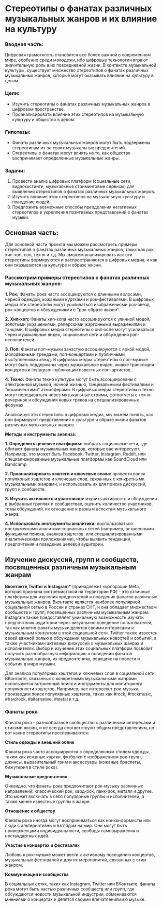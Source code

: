 # Стереотипы о фанатах различных музыкальных жанров и их влияние на культуру

### Вводная часть:
Цифровая грамотность становится все более важной в современном мире, особенно среди молодежи, ибо цифровые технологии играют значительную роль в их повседневной жизни. В контексте музыкальной культуры, существует множество стереотипов о фанатах различных музыкальных жанров, которые могут оказывать влияние на культуру в целом.

### Цели:
- Изучить стереотипы о фанатах различных музыкальных жанров в цифровом пространстве.
- Проанализировать влияние этих стереотипов на музыкальную культуру и общество в целом.

### Гипотезы:
- Фанаты различных музыкальных жанров могут быть подвержены стереотипам из-за своих музыкальных предпочтений.
- Стереотипы о фанатах могут влиять на то, как общество воспринимает определенные музыкальные жанры.

### Задачи:
1. Провести анализ цифровых платформ (социальные сети, видеохостинги, музыкальные стриминговые сервисы) для выявления стереотипов о фанатах различных музыкальных жанров.
2. Изучить влияние этих стереотипов на музыкальную культуру и поведение людей.
3. Предложить возможные способы преодоления негативных стереотипов и укрепления позитивных представлений о фанатах музыки.

## Основная часть:
Для основной части проекта мы можем рассмотреть примеры стереотипов о фанатах различных музыкальных жанров, таких как рок, хип-хоп, поп, техно и т.д. Мы сможем анализировать как эти стереотипы формируются и распространяются в цифровых медиа, и как они сказываются на культуре и образе жизни.

### Рассмотрим примеры стереотипов о фанатах различных музыкальных жанров:

****1. Рок:**** Фанаты рока часто ассоциируются с длинными волосами, черной одеждой, кожаными куртками и рок-фестивалями. В цифровых медиа эти стереотипы могут усиливаться изображениями рок-звезд, рок-концертов и обсуждениями о "рок-образе жизни".

****2. Хип-хоп:**** Фанаты хип-хопа часто ассоциируются с уличной модой, золотыми украшениями, раперскими жаргонными выражениями и танцами. В цифровых медиа стереотипы о хип-хопе могут усиливаться через музыкальные видео, социальные сети и обсуждения рэп-исполнителей.

****3. Поп:**** Фанаты поп-музыки зачастую ассоциируются с яркой модой, молодежными трендами, поп-концертами и публичными выступлениями звезд. В цифровых медиа стереотипы о поп-музыке могут быть поддержаны через музыкальные видео, живые трансляции концертов и Instagram-публикации известных поп-артистов.

****4. Техно:**** Фанаты техно культуры могут быть ассоциированы с электронной музыкой, ночной жизнью, танцевальными фестивалями и "космическими" атмосферами. В цифровых медиа стереотипы о техно могут передаваться через музыкальные стримы, фотоотчеты с техно-вечеринок и обсуждения новых треков на специализированных форумах.

Анализируя эти стереотипы в цифровых медиа, мы можем понять, как они формируют представления о культуре и образе жизни фанатов различных музыкальных жанров.


****Методы и инструменты анализа:****

__1. Определить целевые платформы:__ выбрать социальные сети, где обитают фанаты музыкальных жанров, которые вас интересуют. Например, это может быть Facebook, Twitter, Instagram, Reddit, или специализированные музыкальные платформы как SoundCloud или Bandcamp.

__2. Проанализировать хэштеги и ключевые слова:__ провести поиск популярных хэштегов и ключевых слов, связанных с конкретными музыкальными жанрами, и использовать их для поиска дискуссий, групп и сообществ.

__3. Изучить активность и участников:__ изучить активность и обсуждения в выбранных группах и сообществах, оценить количество участников, темы обсуждений, их отношение к разным аспектам музыкального жанра.

__4. Использовать инструменты аналитики:__ воспользоваться инструментами аналитики социальных сетей (например, встроенными функциями поиска, анализа хэштегов, или специализированными аналитическими приложениями), чтобы выявить тенденции, предпочтения и поведение целевой аудитории.

## Изучение дискуссий, групп и сообществ, посвященных различным музыкальным жанрам

__Вконтакте,Twitter и Instagram*__  (принадлежит корпорации Meta, которая признана экстремистской на территории РФ) - это отличные платформы для изучения предпочтений и поведения фанатов различных музыкальных жанров. Вконтакте является наиболее популярной социальной сетью в России и странах СНГ, и она обладает множеством сообществ и групп, посвященных различным музыкальным жанрам. Instagram также предоставляет уникальную возможность изучать предпочтения аудитории через визуальное поведение пользователей, так как многие фанаты музыки делятся своими интересами и музыкальным контентом в этой социальной сети. Twitter также известен своей важной ролью в обсуждении музыкальных новостей и событий, а также участниками активных дискуссий о музыкальных жанрах и исполнителях. Выбор и изучение этих социальных платформ позволит получить разнообразную информацию о поведении фанатов музыкальных жанров, их предпочтениях, реакциях на новости и события в мире музыки.

Для анализа популярных хэштегов и ключевых слов в социальной сети ВКонтакте, связанных с конкретными музыкальными жанрами, используется встроенный поиск и инструменты для мониторинга популярности хэштегов. Например, нас интересует рок-музыка, производим поиск популярных хэштегов, таких как #rock, #rockmusic, #hardrock, #alternative, #metal и т.д. 

### Фанаты рока

Фанаты рока - разнообразное сообщество с различными интересами и стилями жизни, и не всегда соответствуют общим представлениям, но вот какие стереотипы прослеживаются:

__Стиль одежды и внешний облик__

Фанаты рока часто ассоциируются с определенным стилем одежды, таким как кожаные куртки, футболки с изображением рок-групп, джинсы, выразительный грим и аксессуары (кожаные браслеты, бижутерия в стиле рока).

__Музыкальные предпочтения__

Очевидно, что фанаты рока предпочитают рок-музыку различных направлений: классический рок, хард-рок, панк-рок, металл и другие. Это может включать в себя популярные группы и исполнителей, а также менее известные группы в жанре.

__Отношение к обществу__

Фанаты рока иногда могут восприниматься как нонконформисты или люди с альтернативным взглядом на мир. Они могут быть приверженцами индивидуальности, свободы самовыражения и нестандартных идей.

__Участие в концертах и фестивалях__

Любовь к рок-музыке может вести к активному посещению концертов, музыкальных фестивалей и других мероприятий, связанных с этим жанром.

__Коммуникация и сообщества__

В социальных сетях, таких как Instagram, Twitter или ВКонтакте, фанаты рока могут быть частью различных сообществ или групп, где обсуждаются новости музыкальной индустрии, обмениваются мнениями о концертах и делятся своими впечатлениями о музыке.
